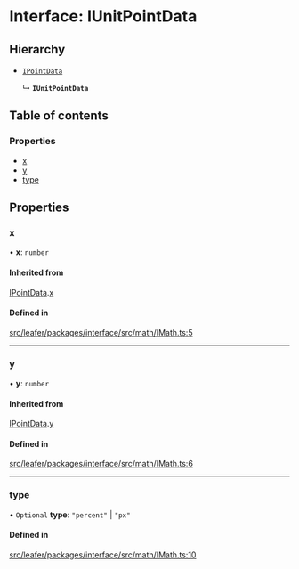 # Interface: IUnitPointData

## Hierarchy

- [`IPointData`](IPointData.md)

  ↳ **`IUnitPointData`**

## Table of contents

### Properties

- [x](IUnitPointData.md#x)
- [y](IUnitPointData.md#y)
- [type](IUnitPointData.md#type)

## Properties

### x

• **x**: `number`

#### Inherited from

[IPointData](IPointData.md).[x](IPointData.md#x)

#### Defined in

[src/leafer/packages/interface/src/math/IMath.ts:5](https://github.com/leaferjs/leafer/blob/c0a3cd1f6ba179c1348a90558ab02097cb535d9a/packages/interface/src/math/IMath.ts#L5)

___

### y

• **y**: `number`

#### Inherited from

[IPointData](IPointData.md).[y](IPointData.md#y)

#### Defined in

[src/leafer/packages/interface/src/math/IMath.ts:6](https://github.com/leaferjs/leafer/blob/c0a3cd1f6ba179c1348a90558ab02097cb535d9a/packages/interface/src/math/IMath.ts#L6)

___

### type

• `Optional` **type**: ``"percent"`` \| ``"px"``

#### Defined in

[src/leafer/packages/interface/src/math/IMath.ts:10](https://github.com/leaferjs/leafer/blob/c0a3cd1f6ba179c1348a90558ab02097cb535d9a/packages/interface/src/math/IMath.ts#L10)
